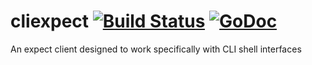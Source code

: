 # cliexpect [![Build Status](https://travis-ci.org/nu11ptr/cliexpect.svg?branch=master)](https://travis-ci.org/nu11ptr/cliexpect) [![GoDoc](https://godoc.org/github.com/nu11ptr/cliexpect?status.svg)](https://godoc.org/github.com/nu11ptr/cliexpect)
An expect client designed to work specifically with CLI shell interfaces
